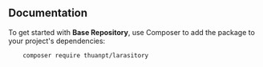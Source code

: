 ## Documentation

To get started with **Base Repository**, use Composer to add the package to your project's dependencies:

```bash
    composer require thuanpt/larasitory
```
